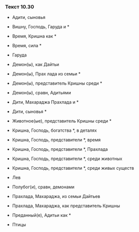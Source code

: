 ### Текст 10.30

- Адити, сыновья

- Вишну, Господь, Гаруда и *

- Время, Кришна как *

- Время, сила *

- Гаруда

- Демон(ы), как Дайтьи

- Демон(ы), Прах лада из семьи *

- Демон(ы), представитель Кришны среди *

- Демон(ы), сравн, Адитьями

- Дити, Махараджа Прахлада и *

- Дити, сыновья *

- Животное(ые), представитель Кришны среди *

- Кришна, Господь, богатства *, в деталях

- Кришна, Господь, представители *, время

- Кришна, Господь, представители *, Прахлада

- Кришна, Господь, представители *, среди животных

- Кришна, Господь, представители *, среди живых существ

- Лев

- Полубог(и), сравн, демонами

- Прахлада, Махараджа, из семьи Дайтьев

- Прахлада, Махараджа, как представитель Кришны

- Преданный(е), Адитьи как *

- Птицы
	
